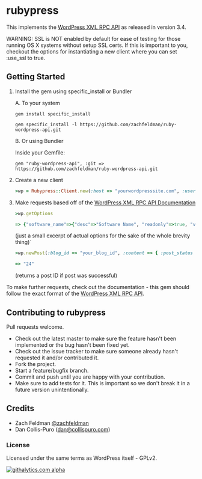 # rubypress

This implements the [WordPress XML RPC API](http://codex.wordpress.org/XML-RPC_WordPress_API) as released in version 3.4.

WARNING: SSL is NOT enabled by default for ease of testing for those running OS X systems without setup SSL certs. If this is important to you, checkout the options for instantiating a new client where you can set :use_ssl to true.


## Getting Started

1. Install the gem using specific_install or Bundler

    A. To your system
    
    `gem install specific_install`  
    
    `gem specific_install -l https://github.com/zachfeldman/ruby-wordpress-api.git`

    B. Or using Bundler

    Inside your Gemfile:

    `gem "ruby-wordpress-api", :git => https://github.com/zachfeldman/ruby-wordpress-api.git`

2. Create a new client

   ```ruby
   >wp = Rubypress::Client.new(:host => "yourwordpresssite.com", :username => "yourwordpressuser@wordpress.com", :password => "yourwordpresspassword")
   ```

3. Make requests based off of the [WordPress XML RPC API Documentation](http://codex.wordpress.org/XML-RPC_WordPress_API)

    ```ruby
    >wp.getOptions

    => {"software_name"=>{"desc"=>"Software Name", "readonly"=>true, "value"=>"WordPress"}
    ```

    (just a small excerpt of actual options for the sake of the whole brevity thing)`

    ```ruby
    >wp.newPost(:blog_id => "your_blog_id", :content => { :post_status => "publish", :post_date => Time.now, :post_content => "What an awesome post", :post_title => "Woo Title" })  

    => "24"  
    ```

    (returns a post ID if post was successful)

To make further requests, check out the documentation - this gem should follow the exact format of the [WordPress XML RPC API](http://codex.wordpress.org/XML-RPC_WordPress_API).


## Contributing to rubypress

Pull requests welcome.
 
* Check out the latest master to make sure the feature hasn't been implemented or the bug hasn't been fixed yet.
* Check out the issue tracker to make sure someone already hasn't requested it and/or contributed it.
* Fork the project.
* Start a feature/bugfix branch.
* Commit and push until you are happy with your contribution.
* Make sure to add tests for it. This is important so we don't break it in a future version unintentionally.


## Credits

* Zach Feldman [@zachfeldman](http://twitter.com/zachfeldman)
* Dan Collis-Puro (dan@collispuro.com)


### License

Licensed under the same terms as WordPress itself - GPLv2.

[![githalytics.com alpha](https://cruel-carlota.pagodabox.com/ed093654d3f4ac89d05750e3def34190 "githalytics.com")](http://githalytics.com/zachfeldman/rubypress)
